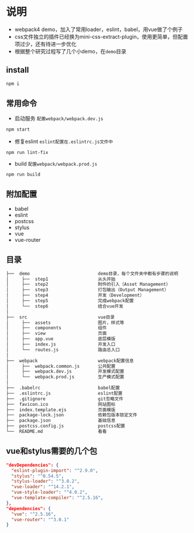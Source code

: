 # 说明
- webpack4 demo，加入了常用loader，eslint，babel，用vue做了个例子
- css文件独立的插件已经换为mini-css-extract-plugin，使用更简单，但配置项过少，还有待进一步优化
- 根据整个研究过程写了几个小demo，在`demo`目录

## install

```bash
npm i
```

## 常用命令

- 启动服务
`配置webpack/webpack.dev.js`

```bash
npm start
```

- 修复eslint
`eslint配置在.eslintrc.js文件中`

```bash
npm run lint-fix
```

- build
`配置webpack/webpack.prod.js`

```bash
npm run build
```

## 附加配置

- babel
- eslint
- postcss
- stylus
- vue
- vue-router

## 目录
```bash
├──  demo                          demo目录，每个文件夹中都有步骤的说明
│     ├──  step1                   从头开始
│     ├──  step2                   附件的引入（Asset Management）
│     ├──  step3                   打包输出（Output Management）
│     ├──  step4                   开发（Development）
│     ├──  step5                   完成webpack配置
│     └──  step6                   结合vue开发
│
├──  src                           vue目录
│     ├──  assets                  图片，样式等
│     ├──  components              组件
│     ├──  view                    页面
│     ├──  app.vue                 底层模版
│     ├──  index.js                开发入口
│     └──  routes.js               路由总入口
│
├──  webpack                       webpack配置信息
│     ├──  webpack.common.js       公共配置
│     ├──  webpack.dev.js          开发模式配置
│     └──  webpack.prod.js         生产模式配置
│
├──  .babelrc                      babel配置
├──  .eslintrc.js                  eslint配置
├──  .gitignore                    git忽略文件
├──  favicon.ico                   网站图标
├──  index.template.ejs            页面模版
├──  package-lock.json             依赖包版本锁定文件
├──  package.json                  基础信息
├──  postcss.config.js             postcss配置
└──  README.md                     看看
```

## vue和stylus需要的几个包

```json
"devDependencies": {
  "eslint-plugin-import": "^2.9.0",
  "stylus": "^0.54.5",
  "stylus-loader": "^3.0.2",
  "vue-loader": "^14.2.1",
  "vue-style-loader": "^4.0.2",
  "vue-template-compiler": "^2.5.16",
},
"dependencies": {
  "vue": "^2.5.16",
  "vue-router": "^3.0.1"
}
```
